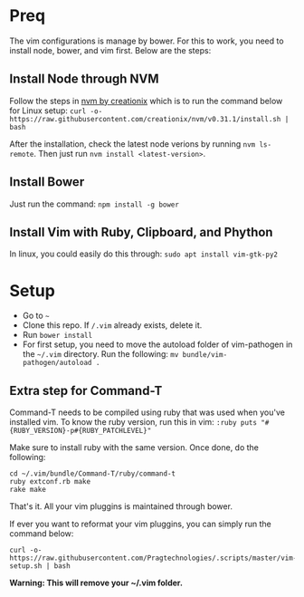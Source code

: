# Preq
The vim configurations is manage by bower. For this to work, you need to install node, bower, and vim first. Below are the steps:

## Install Node through NVM
Follow the steps in [nvm by creationix](https://github.com/creationix/nvm) which is to run the command below for Linux setup:
`curl -o- https://raw.githubusercontent.com/creationix/nvm/v0.31.1/install.sh | bash`

After the installation, check the latest node verions by running `nvm ls-remote`. Then just run `nvm install <latest-version>`.

## Install Bower
Just run the command:
`npm install -g bower`

## Install Vim with Ruby, Clipboard, and Phython
In linux, you could easily do this through:
```sudo apt install vim-gtk-py2```


# Setup

 - Go to `~`
 - Clone this repo. If `/.vim` already exists, delete it.
 - Run `bower install`
 - For first setup, you need to move the autoload folder of vim-pathogen in the `~/.vim` directory. Run the following:
 ```mv bundle/vim-pathogen/autoload .```

## Extra step for Command-T
Command-T needs to be compiled using ruby that was used when you've installed vim. To know the ruby version, run this in vim:
```:ruby puts "#{RUBY_VERSION}-p#{RUBY_PATCHLEVEL}"```

Make sure to install ruby with the same version. Once done, do the following:
```
cd ~/.vim/bundle/Command-T/ruby/command-t
ruby extconf.rb make
rake make
```

That's it. All your vim pluggins is maintained through bower.

If ever you want to reformat your vim pluggins, you can simply run the command below:
```
curl -o- https://raw.githubusercontent.com/Pragtechnologies/.scripts/master/vim-setup.sh | bash
```
**Warning: This will remove your ~/.vim folder.**
